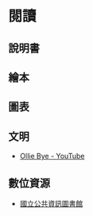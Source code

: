 # 閱讀

## 說明書

## 繪本

## 圖表

## 文明
- [Ollie Bye - YouTube](https://www.youtube.com/channel/UC6gNjP1W4FXWExT5QpYkmhQ)

## 數位資源
- [國立公共資訊圖書館](http://ers.nlpi.edu.tw/idsermpl/)
